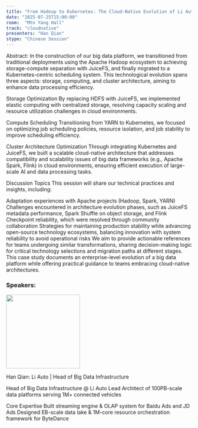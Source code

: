 ```yaml
---
title: "From Hadoop to Kubernetes: The Cloud-Native Evolution of Li Auto's Big Data Platform"
date: "2025-07-25T15:00:00"
room:  "Mtn Yang Hall"
track: "cloudnative"
presenters: "Han Qian"
stype: "Chinese Session"
---
```


Abstract:
In the construction of our big data platform, we transitioned from traditional deployments using the Apache Hadoop ecosystem to achieving storage-compute separation with JuiceFS, and finally migrated to a Kubernetes-centric scheduling system. This technological evolution spans three aspects: storage, computing, and cluster architecture, aiming to enhance data processing efficiency.

Storage Optimization
By replacing HDFS with JuiceFS, we implemented elastic computing with centralized storage, resolving capacity scaling and resource utilization challenges in cloud environments.

Compute Scheduling
Transitioning from YARN to Kubernetes, we focused on optimizing job scheduling policies, resource isolation, and job stability to improve scheduling efficiency.

Cluster Architecture Optimization
Through integrating Kubernetes and JuiceFS, we built a scalable cloud-native architecture that addresses compatibility and scalability issues of big data frameworks (e.g., Apache Spark, Flink) in cloud environments, ensuring efficient execution of large-scale AI and data processing tasks.

Discussion Topics
This session will share our technical practices and insights, including:

Adaptation experiences with Apache projects (Hadoop, Spark, YARN)
Challenges encountered in architecture evolution phases, such as JuiceFS metadata performance, Spark Shuffle on object storage, and Flink Checkpoint reliability, which were resolved through community collaboration
Strategies for maintaining production stability while advancing open-source technology ecosystems, balancing innovation with system reliability to avoid operational risks
We aim to provide actionable references for teams undergoing similar transformations, sharing decision-making logic for critical technology selections and migration paths at different stages. This case study documents an enterprise-level evolution of a big data platform while offering practical guidance to teams embracing cloud-native architectures.

### Speakers:


<img src="https://sessionize.com/image/e9db-400o400o1-pJDLPcWh44dKmtxc2n8k7U.jpg" width="200" /><br/>

Han Qian: Li Auto | Head of Big Data Infrastructure

Head of Big Data Infrastructure @ Li Auto
Lead Architect of 100PB-scale data platforms serving 1M+ connected vehicles

Core Expertise
Built streaming engine & OLAP system for Baidu Ads and JD Ads
Designed EB-scale data lake & 1M-core resource orchestration framework for ByteDance